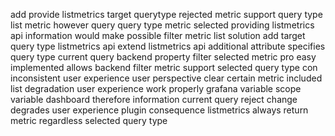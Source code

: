 add provide listmetrics target querytype rejected metric support query type list metric however query query type metric selected providing listmetrics api information would make possible filter metric list solution add target query type listmetrics api extend listmetrics api additional attribute specifies query type current query backend property filter selected metric pro easy implemented allows backend filter metric support selected query type con inconsistent user experience user perspective clear certain metric included list degradation user experience work properly grafana variable scope variable dashboard therefore information current query reject change degrades user experience plugin consequence listmetrics always return metric regardless selected query type